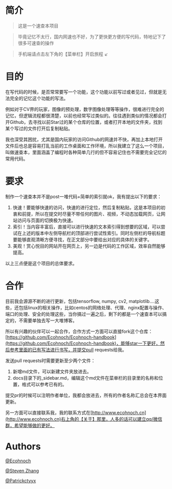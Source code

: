 # 简介

> 这是一个速查本项目

> 毕竟记忆不太行，国内网速也不好，为了更快更方便的写代码，特地记下了很多可速查的操作

> 手机端请点击左下角的【菜单栏】开启旅程 ↙

# 目的

在写代码的时候，是否常常要写一个功能，这个功能以前写过或者见过，但就是无法完全的记忆这个功能的写法。

例如对于CV界的玩家，图像的预处理，数字图像处理等等操作，很难进行完全的记忆，但逻辑流程都很清楚，以前也经常写过类似的。往往遇到类似的情况都会打开Github，去寻找以前Star过的某个仓库的位置，或者打开本地的文件夹，找到某个写过的文件打开后复制粘贴。

我也深受其困扰，尤其是国内玩家的访问Github的网速并不快，再加上本地打开文件后也总是容易打乱当前的工作桌面和工作环境，所以我建立了这么一个项目，叫做速查本，里面涵盖了编程时各种简单几行的但不容易记住也不需要完全记忆的常用代码。

# 要求

制作一个速查本并不是post一堆代码+简单的索引就ok，我有提出以下的要求：

1. 快速！要能够快速的访问，快速的进行定位，然后复制粘贴，这是本项目的初衷和前提，所以在提交时尽量不带任何的图片、视频，不动态加载网页，让网站访问与页面的切换极为快速。
2. 索引！当内容丰富后，直接可以进行快速的文本索引得到想要的区域，可以尝试在上述的版本中左侧导航栏的顶部进行尝试性索引。同时左侧栏的导航标题要能够直观清晰方便寻找，在正文部分中要给出对应的具体的关键字。
3. 美观！赏心悦目的网站开在网页上，另一边是代码的工作区域，效率自然能够提高。

以上三点便是这个项目的总体要求。

# 合作

目前我会源源不断的进行更新，包括tensorflow, numpy, cv2, matplotlib....这些，还包括linux的相关操作，比如centos的网络处理、代理、nginx配置与操作、端口的处理、安全的处理这些，当你搞过一遍之后，剩下的都是一个速查本可以搞定的，不需要单独去写一大堆博客。

所以有兴趣的伙伴可以一起合作，合作方式一方面可以直接fork这个仓库：[https://github.com/Ecohnoch/Ecohnoch-handbook](https://github.com/Ecohnoch/Ecohnoch-handbook)，能够star一下更好，然后参考里面的已有写法进行书写，并提交pull requests给我。

发送pull requests时需要更新至少两个文件：

1. 新增md文件，可以新建文件夹放进去。
2. docs目录下的_sidebar.md，编辑这个md文件在菜单栏的目录里的名称和位置，格式可以参考已有的。

提交pr的时候可以注明作者单位，我都会放进去，所有的作者名称汇总会在本界面更新。

另一方面可以直接联系我，我的联系方式在[http://www.ecohnoch.cn](http://www.ecohnoch.cn)右上角的【关于】那里，人多的话可以建立qq/微信群，希望能够做的更好。


# Authors

[@Ecohnoch](https://github.com/Ecohnoch/Ecohnoch-handbook)

[@Steven Zhang](https://github.com/YuYanzy)

[@Patrickctyyx](https://github.com/Patrickctyyx)